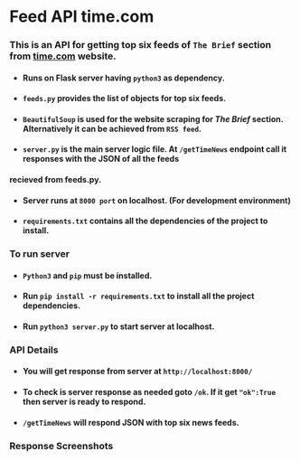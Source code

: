# Feed API time.com

### This is an API for getting top six feeds of `The Brief` section from [time.com](https://time.com/) website.

* #### Runs on Flask server having `python3` as dependency.
* #### `feeds.py` provides the list of objects for top six feeds.
* #### `BeautifulSoup` is used for the website scraping for *The Brief* section. Alternatively it can be achieved from `RSS feed`.
* #### `server.py` is the main server logic file. At `/getTimeNews` endpoint call it responses with the JSON of all the feeds
#### recieved from feeds.py.
* #### Server runs at `8000 port` on localhost. (For development environment)
* #### `requirements.txt` contains all the dependencies of the project to install.

### **To run server**
* #### `Python3` and `pip` must be installed.
* #### Run `pip install -r requirements.txt` to install all the project dependencies.
* #### Run `python3 server.py` to start server at localhost.

### **API Details**
* #### You will get response from server at `http://localhost:8000/`
* #### To check is server response as needed goto `/ok`. If it get `"ok":True` then server is ready to respond.
* #### `/getTimeNews` will respond JSON with top six news feeds.

### **Response Screenshots**

